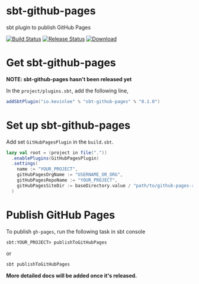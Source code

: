 # sbt-github-pages
sbt plugin to publish GitHub Pages

[![Build Status](https://github.com/Kevin-Lee/sbt-github-pages/workflows/Build%20All/badge.svg)](https://github.com/Kevin-Lee/sbt-github-pages/actions?workflow=Build+All)
[![Release Status](https://github.com/Kevin-Lee/sbt-github-pages/workflows/Release/badge.svg)](https://github.com/Kevin-Lee/sbt-github-pages/actions?workflow=Release)
[ ![Download](https://api.bintray.com/packages/kevinlee/sbt-plugins/sbt-github-pages/images/download.svg) ](https://bintray.com/kevinlee/sbt-plugins/sbt-github-pages/_latestVersion)

# Get sbt-github-pages

**NOTE: sbt-github-pages hasn't been released yet**

In the `project/plugins.sbt`, add the following line,
```sbt
addSbtPlugin("io.kevinlee" % "sbt-github-pages" % "0.1.0")
```

# Set up sbt-github-pages

Add set `GitHubPagesPlugin` in the `build.sbt`.
```sbt
lazy val root = (project in file("."))
  .enablePlugins(GitHubPagesPlugin)
  .settings(
    name := "YOUR_PROJECT",
    gitHubPagesOrgName := "USERNAME_OR_ORG",
    gitHubPagesRepoName := "YOUR_PROJECT",
    gitHubPagesSiteDir := baseDirectory.value / "path/to/github-pages-root"
  )

```

# Publish GitHub Pages

To publish `gh-pages`, run the following task in sbt console
```sbtshell
sbt:YOUR_PROJECT> publishToGitHubPages 
```
or
```bash
sbt publishToGitHubPages 
```

**More detailed docs will be added once it's released.**
